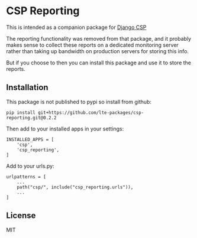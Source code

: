 # CSP Reporting

This is intended as a companion package for [Django CSP](https://pypi.org/project/django-csp/)

The reporting functionality was removed from that package, and it probably makes
sense to collect these reports on a dedicated monitoring server rather than
taking up bandwidth on production servers for storing this info.

But if you choose to then you can install this package and use it to store
the reports.

## Installation

This package is not published to pypi so install from github:

```
pip install git+https://github.com/lte-packages/csp-reporting.git@0.2.2
```

Then add to your installed apps in your settings:

```
INSTALLED_APPS = [
    'csp',
    'csp_reporting',
]

```

Add to your urls.py:

```
urlpatterns = [
    ...
    path("csp/", include("csp_reporting.urls")),
    ...
]
```

## License
MIT
